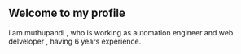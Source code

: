 ## Welcome to my profile 

i am muthupandi , who is working as automation engineer and web delveloper , having 6 years experience.  

